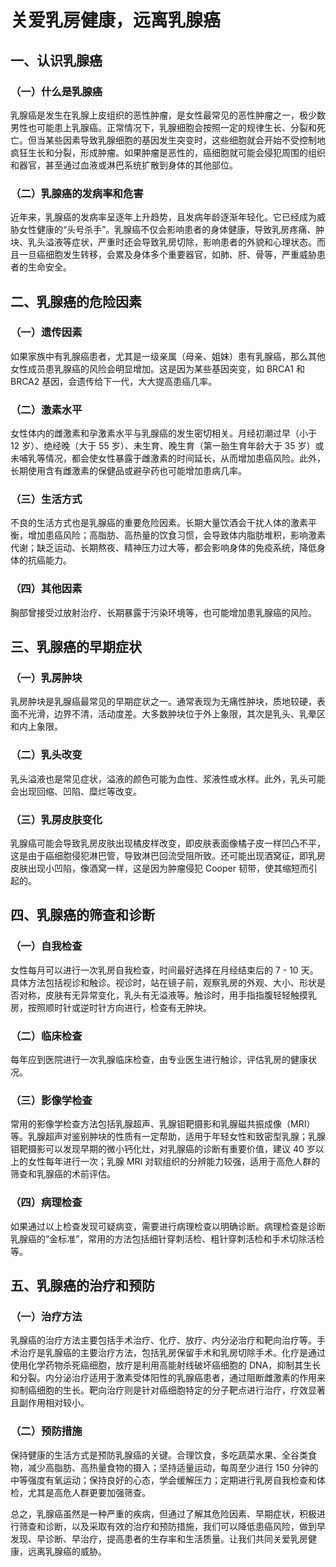 # 关爱乳房健康，远离乳腺癌

## 一、认识乳腺癌
### （一）什么是乳腺癌
乳腺癌是发生在乳腺上皮组织的恶性肿瘤，是女性最常见的恶性肿瘤之一，极少数男性也可能患上乳腺癌。正常情况下，乳腺细胞会按照一定的规律生长、分裂和死亡。但当某些因素导致乳腺细胞的基因发生突变时，这些细胞就会开始不受控制地疯狂生长和分裂，形成肿瘤。如果肿瘤是恶性的，癌细胞就可能会侵犯周围的组织和器官，甚至通过血液或淋巴系统扩散到身体的其他部位。

### （二）乳腺癌的发病率和危害
近年来，乳腺癌的发病率呈逐年上升趋势，且发病年龄逐渐年轻化。它已经成为威胁女性健康的“头号杀手”。乳腺癌不仅会影响患者的身体健康，导致乳房疼痛、肿块、乳头溢液等症状，严重时还会导致乳房切除，影响患者的外貌和心理状态。而且一旦癌细胞发生转移，会累及身体多个重要器官，如肺、肝、骨等，严重威胁患者的生命安全。

## 二、乳腺癌的危险因素
### （一）遗传因素
如果家族中有乳腺癌患者，尤其是一级亲属（母亲、姐妹）患有乳腺癌，那么其他女性成员患乳腺癌的风险会明显增加。这是因为某些基因突变，如 BRCA1 和 BRCA2 基因，会遗传给下一代，大大提高患癌几率。

### （二）激素水平
女性体内的雌激素和孕激素水平与乳腺癌的发生密切相关。月经初潮过早（小于 12 岁）、绝经晚（大于 55 岁）、未生育、晚生育（第一胎生育年龄大于 35 岁）或未哺乳等情况，都会使女性暴露于雌激素的时间延长，从而增加患癌风险。此外，长期使用含有雌激素的保健品或避孕药也可能增加患病几率。

### （三）生活方式
不良的生活方式也是乳腺癌的重要危险因素。长期大量饮酒会干扰人体的激素平衡，增加患癌风险；高脂肪、高热量的饮食习惯，会导致体内脂肪堆积，影响激素代谢；缺乏运动、长期熬夜、精神压力过大等，都会影响身体的免疫系统，降低身体的抗癌能力。

### （四）其他因素
胸部曾接受过放射治疗、长期暴露于污染环境等，也可能增加患乳腺癌的风险。

## 三、乳腺癌的早期症状
### （一）乳房肿块
乳房肿块是乳腺癌最常见的早期症状之一。通常表现为无痛性肿块，质地较硬，表面不光滑，边界不清，活动度差。大多数肿块位于外上象限，其次是乳头、乳晕区和内上象限。

### （二）乳头改变
乳头溢液也是常见症状，溢液的颜色可能为血性、浆液性或水样。此外，乳头可能会出现回缩、凹陷、糜烂等改变。

### （三）乳房皮肤变化
乳腺癌可能会导致乳房皮肤出现橘皮样改变，即皮肤表面像橘子皮一样凹凸不平，这是由于癌细胞侵犯淋巴管，导致淋巴回流受阻所致。还可能出现酒窝征，即乳房皮肤出现小凹陷，像酒窝一样，这是因为肿瘤侵犯 Cooper 韧带，使其缩短而引起的。

## 四、乳腺癌的筛查和诊断
### （一）自我检查
女性每月可以进行一次乳房自我检查，时间最好选择在月经结束后的 7 - 10 天。具体方法包括视诊和触诊。视诊时，站在镜子前，观察乳房的外观、大小、形状是否对称，皮肤有无异常变化，乳头有无溢液等。触诊时，用手指指腹轻轻触摸乳房，按照顺时针或逆时针方向进行，检查有无肿块。

### （二）临床检查
每年应到医院进行一次乳腺临床检查，由专业医生进行触诊，评估乳房的健康状况。

### （三）影像学检查
常用的影像学检查方法包括乳腺超声、乳腺钼靶摄影和乳腺磁共振成像（MRI）等。乳腺超声对鉴别肿块的性质有一定帮助，适用于年轻女性和致密型乳腺；乳腺钼靶摄影可以发现早期的微小钙化灶，对乳腺癌的诊断有重要价值，建议 40 岁以上的女性每年进行一次；乳腺 MRI 对软组织的分辨能力较强，适用于高危人群的筛查和乳腺癌的术前评估。

### （四）病理检查
如果通过以上检查发现可疑病变，需要进行病理检查以明确诊断。病理检查是诊断乳腺癌的“金标准”，常用的方法包括细针穿刺活检、粗针穿刺活检和手术切除活检等。

## 五、乳腺癌的治疗和预防
### （一）治疗方法
乳腺癌的治疗方法主要包括手术治疗、化疗、放疗、内分泌治疗和靶向治疗等。手术治疗是乳腺癌的主要治疗方法，包括乳房保留手术和乳房切除手术。化疗是通过使用化学药物杀死癌细胞，放疗是利用高能射线破坏癌细胞的 DNA，抑制其生长和分裂。内分泌治疗适用于激素受体阳性的乳腺癌患者，通过阻断雌激素的作用来抑制癌细胞的生长。靶向治疗则是针对癌细胞特定的分子靶点进行治疗，疗效显著且副作用相对较小。

### （二）预防措施
保持健康的生活方式是预防乳腺癌的关键。合理饮食，多吃蔬菜水果、全谷类食物，减少高脂肪、高热量食物的摄入；坚持适量运动，每周至少进行 150 分钟的中等强度有氧运动；保持良好的心态，学会缓解压力；定期进行乳房自我检查和体检，尤其是高危人群更要加强筛查。

总之，乳腺癌虽然是一种严重的疾病，但通过了解其危险因素、早期症状，积极进行筛查和诊断，以及采取有效的治疗和预防措施，我们可以降低患癌风险，做到早发现、早诊断、早治疗，提高患者的生存率和生活质量。让我们共同关爱乳房健康，远离乳腺癌的威胁。 